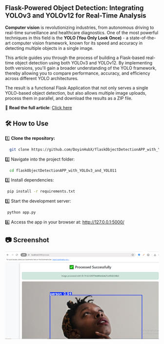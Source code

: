 ## Flask-Powered Object Detection: Integrating YOLOv3 and YOLOv12 for Real-Time Analysis

**Computer vision** is revolutionizing industries, from autonomous driving to real-time surveillance and healthcare diagnostics. One of the most powerful techniques in this field is the **YOLO (You Only Look Once)** - a state-of-the-art computer vision framework, known for its speed and accuracy in detecting multiple objects in a single image.

This article guides you through the process of building a Flask-based real-time object detection using both YOLOv3 and YOLOv12. By implementing both versions, you'll gain a broader understanding of the YOLO framework, thereby allowing you to compare performance, accuracy, and efficiency across different YOLO architectures.

The result is a functional Flask Application that not only serves a single YOLO-based object detection, but also allows multiple image uploads, process them in parallel, and download the results as a ZIP file.
 

📖 **Read the full article**: [Click here](https://dev.to/doyinelugbadebo/flask-powered-object-detection-integrating-yolov3-and-yolo12-for-real-time-analysis-2fd8)  


## 🛠️ How to Use  

1️⃣ **Clone the repository:**  

 ```sh
   git clone https://github.com/DoyinHubX/flaskObjectDetectionAPP_with_YOLOv3_and_YOLO11.git
 ```

2️⃣ Navigate into the project folder:

 ```sh
   cd flaskObjectDetectionAPP_with_YOLOv3_and_YOLO11
 ```

3️⃣ Install dependencies:

 ```sh
  pip install -r requirements.txt
 ```

5️⃣ Start the development server:

 ```sh
  python app.py
 ```
 
6️⃣ Access the app in your browser at: http://127.0.0.1:5000/


## 📷 Screenshot  

![Authentication Interface](static/assets/output.PNG)